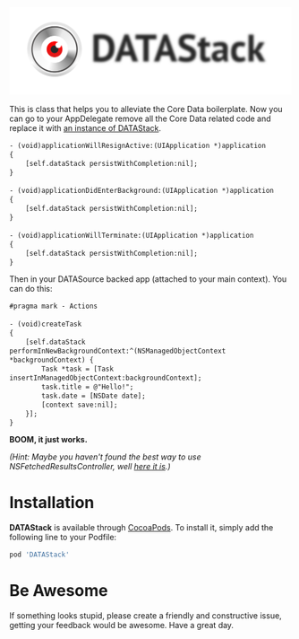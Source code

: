 ![DATAStack](https://raw.githubusercontent.com/3lvis/DATAStack/master/Images/datastack-logo.png)

This is class that helps you to alleviate the Core Data boilerplate. Now you can go to your AppDelegate remove all the Core Data related code and replace it with [an instance of DATAStack](https://github.com/3lvis/DATAStack/blob/master/Demo/Demo/AppDelegate/ANDYAppDelegate.m#L19).

``` objc
- (void)applicationWillResignActive:(UIApplication *)application
{
    [self.dataStack persistWithCompletion:nil];
}

- (void)applicationDidEnterBackground:(UIApplication *)application
{
    [self.dataStack persistWithCompletion:nil];
}

- (void)applicationWillTerminate:(UIApplication *)application
{
    [self.dataStack persistWithCompletion:nil];
}
```

Then in your DATASource backed app (attached to your main context). You can do this:

``` objc
#pragma mark - Actions

- (void)createTask
{
    [self.dataStack performInNewBackgroundContext:^(NSManagedObjectContext *backgroundContext) {
        Task *task = [Task insertInManagedObjectContext:backgroundContext];
        task.title = @"Hello!";
        task.date = [NSDate date];
        [context save:nil];
    }];
}
```

**BOOM, it just works.**

_(Hint: Maybe you haven't found the best way to use NSFetchedResultsController, well [here it is](https://github.com/3lvis/DATASource).)_

Installation
===========

**DATAStack** is available through [CocoaPods](http://cocoapods.org). To install it, simply add the following line to your Podfile:

```ruby
pod 'DATAStack'
```

Be Awesome
==========

If something looks stupid, please create a friendly and constructive issue, getting your feedback would be awesome. Have a great day.
